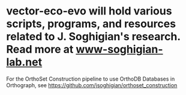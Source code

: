 # vector-eco-evo will hold various scripts, programs, and resources related to J. Soghigian's research.  Read more at www-soghigian-lab.net

For the OrthoSet Construction pipeline to use OrthoDB Databases in Orthograph, see https://github.com/jsoghigian/orthoset_construction
